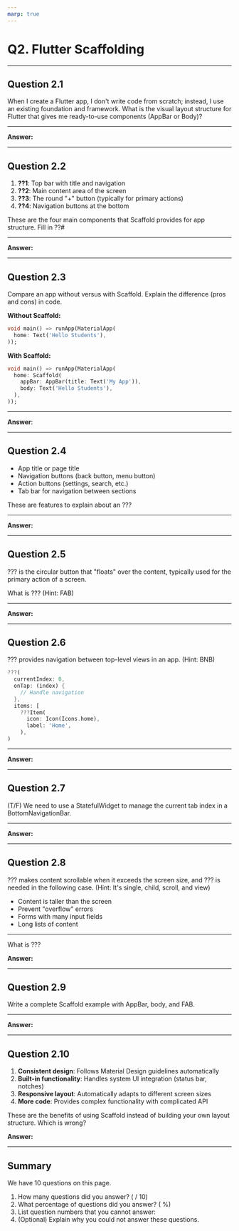 ```yaml
---
marp: true
---
```


# Q2. Flutter Scaffolding

---

## Question 2.1

When I create a Flutter app, I don't write code from scratch; instead, I use an existing foundation and framework. What is the visual layout structure for Flutter that gives me ready-to-use components (AppBar or Body)?

---

**Answer:**

---

## Question 2.2

1. **??1**: Top bar with title and navigation
2. **??2**: Main content area of the screen
3. **??3**: The round "+" button (typically for primary actions)
4. **??4**: Navigation buttons at the bottom

These are the four main components that Scaffold provides for app structure. Fill in ??#

---

**Answer:**

---

## Question 2.3

Compare an app without versus with Scaffold. Explain the difference (pros and cons) in code.

**Without Scaffold:**

```dart
void main() => runApp(MaterialApp(
  home: Text('Hello Students'),
));
```

**With Scaffold:**

```dart
void main() => runApp(MaterialApp(
  home: Scaffold(
    appBar: AppBar(title: Text('My App')),
    body: Text('Hello Students'),
  ),
));
```

---

**Answer**:

---

## Question 2.4

- App title or page title
- Navigation buttons (back button, menu button)
- Action buttons (settings, search, etc.)
- Tab bar for navigation between sections

These are features to explain about an ???

---

**Answer:**

---

## Question 2.5

??? is the circular button that "floats" over the content, typically used for the primary action of a screen.

What is ??? (Hint: FAB)

---

**Answer:**

---

## Question 2.6

??? provides navigation between top-level views in an app. (Hint: BNB)

```dart
???(
  currentIndex: 0,
  onTap: (index) {
    // Handle navigation
  },
  items: [
    ???Item(
      icon: Icon(Icons.home),
      label: 'Home',
    ),
)
```

---

**Answer:**

---

## Question 2.7

(T/F) We need to use a StatefulWidget to manage the current tab index in a BottomNavigationBar.

---

**Answer:**

---

## Question 2.8

??? makes content scrollable when it exceeds the screen size, and ??? is needed in the following case. (Hint: It's single, child, scroll, and view)

- Content is taller than the screen
- Prevent "overflow" errors
- Forms with many input fields
- Long lists of content

---

What is ???

**Answer:**

---

## Question 2.9

Write a complete Scaffold example with AppBar, body, and FAB.

---

**Answer:**

---

## Question 2.10

1. **Consistent design**: Follows Material Design guidelines automatically
2. **Built-in functionality**: Handles system UI integration (status bar, notches)
3. **Responsive layout**: Automatically adapts to different screen sizes
4. **More code**: Provides complex functionality with complicated API

These are the benefits of using Scaffold instead of building your own layout structure. Which is wrong?

**Answer:**

---

## Summary

We have 10 questions on this page.

1. How many questions did you answer? ( / 10)
2. What percentage of questions did you answer? (  %)
3. List question numbers that you cannot answer:
4. (Optional) Explain why you could not answer these questions.